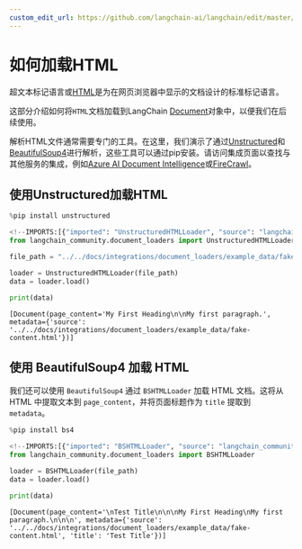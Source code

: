 ```yaml
---
custom_edit_url: https://github.com/langchain-ai/langchain/edit/master/docs/docs/how_to/document_loader_html.ipynb
---
```

# 如何加载HTML

超文本标记语言或[HTML](https://en.wikipedia.org/wiki/HTML)是为在网页浏览器中显示的文档设计的标准标记语言。

这部分介绍如何将`HTML`文档加载到LangChain [Document](https://python.langchain.com/api_reference/core/documents/langchain_core.documents.base.Document.html#langchain_core.documents.base.Document)对象中，以便我们在后续使用。

解析HTML文件通常需要专门的工具。在这里，我们演示了通过[Unstructured](https://unstructured-io.github.io/unstructured/)和[BeautifulSoup4](https://beautiful-soup-4.readthedocs.io/en/latest/)进行解析，这些工具可以通过pip安装。请访问集成页面以查找与其他服务的集成，例如[Azure AI Document Intelligence](/docs/integrations/document_loaders/azure_document_intelligence)或[FireCrawl](/docs/integrations/document_loaders/firecrawl)。

## 使用Unstructured加载HTML


```python
%pip install unstructured
```


```python
<!--IMPORTS:[{"imported": "UnstructuredHTMLLoader", "source": "langchain_community.document_loaders", "docs": "https://python.langchain.com/api_reference/community/document_loaders/langchain_community.document_loaders.html.UnstructuredHTMLLoader.html", "title": "How to load HTML"}]-->
from langchain_community.document_loaders import UnstructuredHTMLLoader

file_path = "../../docs/integrations/document_loaders/example_data/fake-content.html"

loader = UnstructuredHTMLLoader(file_path)
data = loader.load()

print(data)
```
```output
[Document(page_content='My First Heading\n\nMy first paragraph.', metadata={'source': '../../docs/integrations/document_loaders/example_data/fake-content.html'})]
```
## 使用 BeautifulSoup4 加载 HTML

我们还可以使用 `BeautifulSoup4` 通过 `BSHTMLLoader` 加载 HTML 文档。这将从 HTML 中提取文本到 `page_content`，并将页面标题作为 `title` 提取到 `metadata`。


```python
%pip install bs4
```


```python
<!--IMPORTS:[{"imported": "BSHTMLLoader", "source": "langchain_community.document_loaders", "docs": "https://python.langchain.com/api_reference/community/document_loaders/langchain_community.document_loaders.html_bs.BSHTMLLoader.html", "title": "How to load HTML"}]-->
from langchain_community.document_loaders import BSHTMLLoader

loader = BSHTMLLoader(file_path)
data = loader.load()

print(data)
```
```output
[Document(page_content='\nTest Title\n\n\nMy First Heading\nMy first paragraph.\n\n\n', metadata={'source': '../../docs/integrations/document_loaders/example_data/fake-content.html', 'title': 'Test Title'})]
```